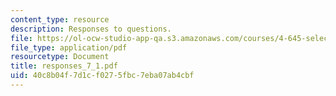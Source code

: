 ```yaml
---
content_type: resource
description: Responses to questions.
file: https://ol-ocw-studio-app-qa.s3.amazonaws.com/courses/4-645-selected-topics-in-architecture-architecture-from-1750-to-the-present-fall-2004/40c8b04f7d1cf0275fbc7eba07ab4cbf_responses_7_1.pdf
file_type: application/pdf
resourcetype: Document
title: responses_7_1.pdf
uid: 40c8b04f-7d1c-f027-5fbc-7eba07ab4cbf
---
```

